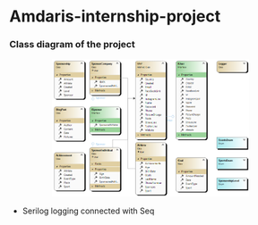 # Amdaris-internship-project
### Class diagram of the project
<p align="center">
<img src="ClassDiagram.png" alt="Class Diagram" width="70%"/>
</p>


- Serilog logging connected with Seq 

